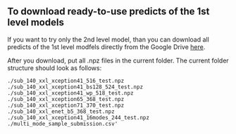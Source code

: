 ## To download ready-to-use predicts of the 1st level models
If you want to try only the 2nd level model, than you can download all predicts of the 1st level modfels directly from the Google Drive [here](https://drive.google.com/drive/folders/1hM0aPGugVeAY8qUAUIWVBVcqb3KGk2rQ).

After you download, put all .npz files in the current folder.
The current folder structure should look as follows:
```
./sub_140_xxl_xception41_516_test.npz
./sub_140_xxl_xception41_bs128_524_test.npz
./sub_140_xxl_xception41_wp_518_test.npz
./sub_140_xxl_xception65_368_test.npz
./sub_140_xxl_xception71_370_test.npz
./sub_140_xxl_enet_b5_368_test.npz
./sub_140_xxl_xception41_16modes_244_test.npz
./multi_mode_sample_submission.csv'
```
